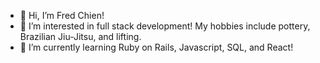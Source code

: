 - 👋 Hi, I’m Fred Chien!
- 👀 I’m interested in full stack development! My hobbies include pottery, Brazilian Jiu-Jitsu, and lifting.
- 🌱 I’m currently learning Ruby on Rails, Javascript, SQL, and React!

<!---
fredchien3/fredchien3 is a ✨ special ✨ repository because its `README.md` (this file) appears on your GitHub profile.
You can click the Preview link to take a look at your changes.
--->
